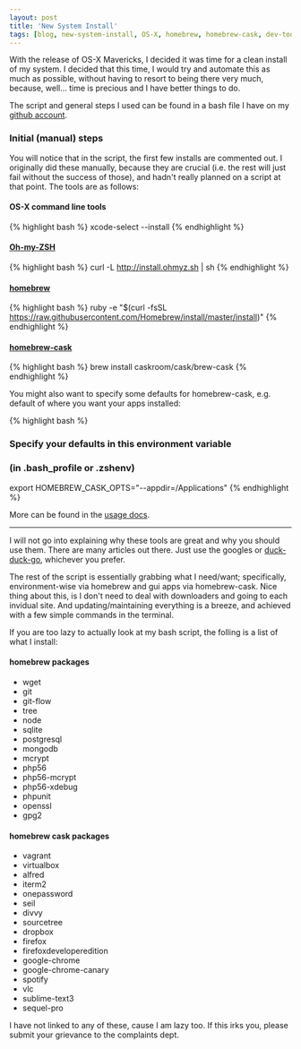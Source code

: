```yaml
---
layout: post
title: 'New System Install'
tags: [blog, new-system-install, OS-X, homebrew, homebrew-cask, dev-tools]
---
```


With the release of OS-X Mavericks, I decided it was time for a clean install of my system. I decided that this time, I would try and automate this as much as possible, without having to resort to being there very much, because, well... time is precious and I have better things to do.

The script and general steps I used can be found in a bash file I have on my [github account](https://github.com/quandrei/new-system-install-script-osx).

### Initial (manual) steps

You will notice that in the script, the first few installs are commented out. I originally did these manually, because they are crucial (i.e. the rest will just fail without the success of those), and hadn't really planned on a script at that point. The tools are as follows:

#### OS-X command line tools
{% highlight bash %}
xcode-select --install
{% endhighlight %}

#### [Oh-my-ZSH](http://ohmyz.sh/)
{% highlight bash %}
curl -L http://install.ohmyz.sh | sh
{% endhighlight %}

#### [homebrew](http://brew.sh/)
{% highlight bash %}
ruby -e "$(curl -fsSL https://raw.githubusercontent.com/Homebrew/install/master/install)"
{% endhighlight %}

#### [homebrew-cask](http://caskroom.io/)
{% highlight bash %}
brew install caskroom/cask/brew-cask
{% endhighlight %}

You might also want to specify some defaults for homebrew-cask, e.g. default of where you want your apps installed:

{% highlight bash %}
### Specify your defaults in this environment variable 
### (in .bash_profile or .zshenv) 
export HOMEBREW_CASK_OPTS="--appdir=/Applications"
{% endhighlight %}

More can be found in the [usage docs](https://github.com/caskroom/homebrew-cask/blob/master/USAGE.md).

---

I will not go into explaining why these tools are great and why you should use them. There are many articles out there. Just use the googles or [duck-duck-go](https://duckduckgo.com/), whichever you prefer.

The rest of the script is essentially grabbing what I need/want; specifically, environment-wise via homebrew and gui apps via homebrew-cask. Nice thing about this, is I don't need to deal with downloaders and going to each invidual site. And updating/maintaining everything is a breeze, and achieved with a few simple commands in the terminal. 

If you are too lazy to actually look at my bash script, the folling is a list of what I install:

#### homebrew packages
* wget
* git
* git-flow
* tree
* node
* sqlite
* postgresql
* mongodb
* mcrypt
* php56
* php56-mcrypt
* php56-xdebug
* phpunit
* openssl
* gpg2

#### homebrew cask packages
* vagrant
* virtualbox
* alfred
* iterm2
* onepassword
* seil
* divvy
* sourcetree
* dropbox
* firefox
* firefoxdeveloperedition
* google-chrome
* google-chrome-canary
* spotify
* vlc
* sublime-text3
* sequel-pro

I have not linked to any of these, cause I am lazy too. If this irks you, please submit your grievance to the complaints dept.